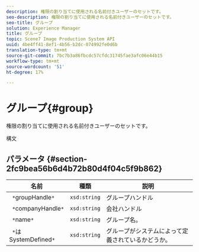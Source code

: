```yaml
---
description: 権限の割り当てに使用される名前付きユーザーのセットです。
seo-description: 権限の割り当てに使用される名前付きユーザーのセットです。
seo-title: グループ
solution: Experience Manager
title: グループ
topic: Scene7 Image Production System API
uuid: 4be4ff41-8ef1-4b56-b2dc-074992fe0d6b
translation-type: tm+mt
source-git-commit: 7bc7b3a86fbcdc57cfdc31745fae3afc06e44b15
workflow-type: tm+mt
source-wordcount: '51'
ht-degree: 17%

---
```



# グループ{#group}

権限の割り当てに使用される名前付きユーザーのセットです。

構文

## パラメータ {#section-2fc9bea56b6d4b72b80d4f04c5f9b862}

| 名前 | 種類 | 説明 |
|---|---|---|
| ` *`groupHandle`*` | `xsd:string` | グループハンドル |
| ` *`companyHandle`*` | `xsd:string` | 会社ハンドル |
| ` *`name`*` | `xsd:string` | グループ名。 |
| ` *`はSystemDefined`*` | `xsd:string` | グループがシステムによって定義されているかどうか。 |

